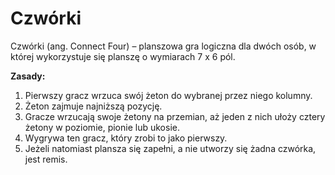 # Czwórki

Czwórki (ang. Connect Four) – planszowa gra logiczna dla dwóch osób,
w której wykorzystuje się planszę o wymiarach 7 x 6 pól. 

<b>Zasady:</b>
1. Pierwszy gracz wrzuca swój żeton do wybranej przez niego kolumny. 
2. Żeton zajmuje najniższą pozycję. 
3. Gracze wrzucają swoje żetony na przemian, aż jeden z nich ułoży cztery żetony w poziomie, pionie lub ukosie.
4. Wygrywa ten gracz, który zrobi to jako pierwszy. 
5. Jeżeli natomiast plansza się zapełni, a nie utworzy się żadna czwórka, jest remis. 

